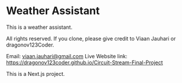 # Weather Assistant
This is a weather assistant.

All rights reserved. If you clone, please give credit to Viaan Jauhari or dragonov123Coder.

Email: viaan.jauhari@gmail.com
Live Website link: https://dragonov123coder.github.io/Circuit-Stream-Final-Project

This is a Next.js project.